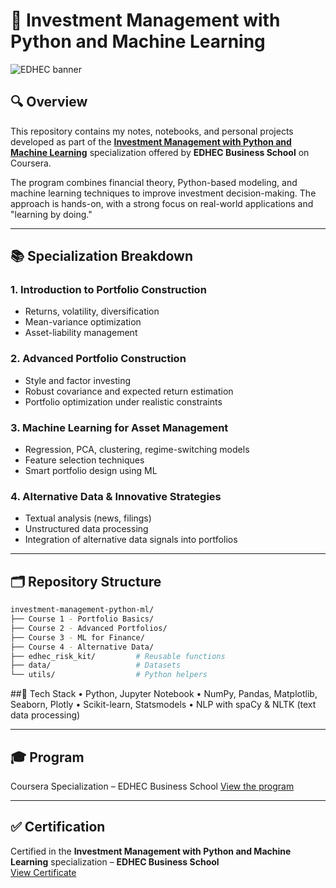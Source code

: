 # 📘 Investment Management with Python and Machine Learning
![EDHEC banner](https://user-images.githubusercontent.com/59873708/182828436-c547c5ad-b4d7-418e-bc4e-3ff4e9ab9a9e.png)

## 🔍 Overview

This repository contains my notes, notebooks, and personal projects developed as part of the **[Investment Management with Python and Machine Learning](https://www.coursera.org/specializations/investment-management-python-machine-learning)** specialization offered by **EDHEC Business School** on Coursera.

The program combines financial theory, Python-based modeling, and machine learning techniques to improve investment decision-making. The approach is hands-on, with a strong focus on real-world applications and "learning by doing."

---

## 📚 Specialization Breakdown

### 1. **Introduction to Portfolio Construction**
- Returns, volatility, diversification
- Mean-variance optimization
- Asset-liability management

### 2. **Advanced Portfolio Construction**
- Style and factor investing
- Robust covariance and expected return estimation
- Portfolio optimization under realistic constraints

### 3. **Machine Learning for Asset Management**
- Regression, PCA, clustering, regime-switching models
- Feature selection techniques
- Smart portfolio design using ML

### 4. **Alternative Data & Innovative Strategies**
- Textual analysis (news, filings)
- Unstructured data processing
- Integration of alternative data signals into portfolios

---

## 🗂️ Repository Structure

```bash
investment-management-python-ml/
├── Course 1 - Portfolio Basics/
├── Course 2 - Advanced Portfolios/
├── Course 3 - ML for Finance/
├── Course 4 - Alternative Data/
├── edhec_risk_kit/         # Reusable functions
├── data/                   # Datasets
└── utils/                  # Python helpers
```

##🧰 Tech Stack
	•	Python, Jupyter Notebook
	•	NumPy, Pandas, Matplotlib, Seaborn, Plotly
	•	Scikit-learn, Statsmodels
	•	NLP with spaCy & NLTK (text data processing)

---

## 🎓 Program
Coursera Specialization – EDHEC Business School
[View the program](https://www.coursera.org/specializations/investment-management-python-machine-learning)  

---

## ✅ Certification

Certified in the **Investment Management with Python and Machine Learning** specialization – **EDHEC Business School**  
[View Certificate](https://www.coursera.org/account/accomplishments/specialization/certificate/O5QVHV0UZ2SS)
